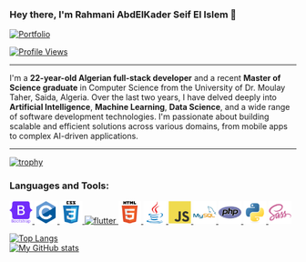 ### Hey there, I'm Rahmani AbdElKader Seif El Islem 👋 
 
[![Portfolio](https://img.shields.io/badge/Website-Visit-blue)](https://rahamniabdelkaderseifelislem.github.io)

[![Profile Views](https://komarev.com/ghpvc/?username=RAHAMNIabdelkaderseifelislem&label=Profile%20views&color=0e75b6&style=flat)](https://github.com/RAHAMNIabdelkaderseifelislem)
 

---

I'm a **22-year-old Algerian full-stack developer** and a recent **Master of Science graduate** in Computer Science from the University of Dr. Moulay Taher, Saida, Algeria. Over the last two years, I have delved deeply into **Artificial Intelligence**, **Machine Learning**, **Data Science**, and a wide range of software development technologies. I'm passionate about building scalable and efficient solutions across various domains, from mobile apps to complex AI-driven applications.

---

  [![trophy](https://github-profile-trophy.vercel.app/?username=RAHAMNIabdelkaderseifelislem)](https://github.com/ryo-ma/github-profile-trophy)

<h3 align="left">Languages and Tools:</h3>
<p align="left"> 
    <a href="https://getbootstrap.com" target="_blank">
     <img src="https://raw.githubusercontent.com/devicons/devicon/master/icons/bootstrap/bootstrap-plain-wordmark.svg" alt="bootstrap" width="40" height="40"/> 
    </a> 
    <a href="https://www.cprogramming.com/" target="_blank">
     <img src="https://raw.githubusercontent.com/devicons/devicon/master/icons/c/c-original.svg" alt="c" width="40" height="40"/> 
    </a> 
    <a href="https://www.w3schools.com/css/" target="_blank">
     <img src="https://raw.githubusercontent.com/devicons/devicon/master/icons/css3/css3-original-wordmark.svg" alt="css3" width="40" height="40"/>
    </a> 
    <a href="https://flutter.dev" target="_blank">
     <img src="https://www.vectorlogo.zone/logos/flutterio/flutterio-icon.svg" alt="flutter" width="40" height="40"/> 
    </a> 
    <a href="https://www.w3.org/html/" target="_blank">
     <img src="https://raw.githubusercontent.com/devicons/devicon/master/icons/html5/html5-original-wordmark.svg" alt="html5" width="40" height="40"/> 
    </a>
    <a href="https://www.java.com" target="_blank">
     <img src="https://raw.githubusercontent.com/devicons/devicon/master/icons/java/java-original.svg" alt="java" width="40" height="40"/> 
    </a> 
    <a href="https://developer.mozilla.org/en-US/docs/Web/JavaScript" target="_blank">
     <img src="https://raw.githubusercontent.com/devicons/devicon/master/icons/javascript/javascript-original.svg" alt="javascript" width="40" height="40"> 
    </a> 
    <a href="https://www.mysql.com/" target="_blank">
     <img src="https://raw.githubusercontent.com/devicons/devicon/master/icons/mysql/mysql-original-wordmark.svg" alt="mysql" width="40" height="40"/> 
    </a>
    <a href="https://www.php.net" target="_blank">
     <img src="https://raw.githubusercontent.com/devicons/devicon/master/icons/php/php-original.svg" alt="php" width="40" height="40"/> 
    </a>
    <a href="https://www.python.org" target="_blank">
     <img src="https://raw.githubusercontent.com/devicons/devicon/master/icons/python/python-original.svg" alt="python" width="40" height="40"/> 
    </a>
    <a href="https://sass-lang.com" target="_blank">
     <img src="https://raw.githubusercontent.com/devicons/devicon/master/icons/sass/sass-original.svg" alt="sass" width="40" height="40"/> 
    </a>
    </p>

[![Top Langs](https://github-readme-stats.vercel.app/api/top-langs/?username=RAHAMNIabdelkaderseifelislem)](https://github.com/anuraghazra/github-readme-stats) <br>
[![My GitHub stats](https://github-readme-stats.vercel.app/api?username=RAHAMNIabdelkaderseifelislem&count_private=true&show_icons=true)](https://github.com/anuraghazra/github-readme-stats)
